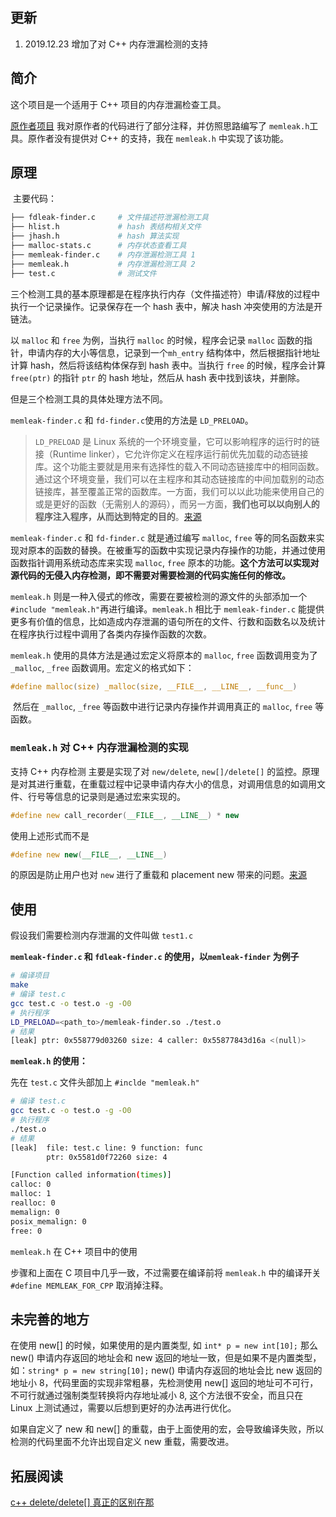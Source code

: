 ## 更新
1. 2019.12.23 增加了对 C++ 内存泄漏检测的支持 

## 简介

​这个项目是一个适用于 C++ 项目的内存泄漏检查工具。

[原作者项目](https://github.com/efficios/memleak-finder) 我对原作者的代码进行了部分注释，并仿照思路编写了 `memleak.h`工具。原作者没有提供对 C++ 的支持，我在 `memleak.h` 中实现了该功能。

## 原理

​		主要代码：

```bash
├── fdleak-finder.c 	# 文件描述符泄漏检测工具
├── hlist.h				# hash 表结构相关文件
├── jhash.h				# hash 算法实现
├── malloc-stats.c		# 内存状态查看工具
├── memleak-finder.c	# 内存泄漏检测工具 1
├── memleak.h 			# 内存泄漏检测工具 2
├── test.c 				# 测试文件
```

三个检测工具的基本原理都是在程序执行内存（文件描述符）申请/释放的过程中执行一个记录操作。记录保存在一个 hash 表中，解决 hash 冲突使用的方法是开链法。

以 `malloc` 和 `free` 为例，当执行 `malloc` 的时候，程序会记录 `malloc` 函数的指针，申请内存的大小等信息，记录到一个`mh_entry` 结构体中，然后根据指针地址计算 hash，然后将该结构体保存到 hash 表中。当执行 `free` 的时候，程序会计算 `free(ptr)` 的指针 `ptr` 的 hash 地址，然后从 hash 表中找到该块，并删除。

但是三个检测工具的具体处理方法不同。

​`memleak-finder.c` 和 `fd-finder.c`使用的方法是 `LD_PRELOAD`。

> `LD_PRELOAD` 是 Linux 系统的一个环境变量，它可以影响程序的运行时的链接（Runtime linker），它允许你定义在程序运行前优先加载的动态链接库。这个功能主要就是用来有选择性的载入不同动态链接库中的相同函数。通过这个环境变量，我们可以在主程序和其动态链接库的中间加载别的动态链接库，甚至覆盖正常的函数库。一方面，我们可以以此功能来使用自己的或是更好的函数（无需别人的源码），而另一方面，**我们也可以以向别人的程序注入程序，从而达到特定的目的**。[来源](https://www.cnblogs.com/net66/p/5609026.html)

​`memleak-finder.c` 和 `fd-finder.c` 就是通过编写 `malloc`, `free` 等的同名函数来实现对原本的函数的替换。在被重写的函数中实现记录内存操作的功能，并通过使用函数指针调用系统动态库来实现 `malloc`, `free` 原本的功能。**这个方法可以实现对源代码的无侵入内存检测，即不需要对需要检测的代码实施任何的修改。**

`memleak.h` 则是一种入侵式的修改，需要在要被检测的源文件的头部添加一个 `#include "memleak.h"`再进行编译。`memleak.h` 相比于 `memleak-finder.c` 能提供更多有价值的信息，比如造成内存泄漏的语句所在的文件、行数和函数名以及统计在程序执行过程中调用了各类内存操作函数的次数。

`memleak.h` 使用的具体方法是通过宏定义将原本的 `malloc`, `free` 函数调用变为了 `_malloc`, `_free` 函数调用。宏定义的格式如下：

```c
#define malloc(size) _malloc(size, __FILE__, __LINE__, __func__)
```

​		然后在 `_malloc`, `_free` 等函数中进行记录内存操作并调用真正的 `malloc`, `free` 等函数。

### `memleak.h` 对 C++ 内存泄漏检测的实现
    
支持 C++ 内存检测 主要是实现了对 `new/delete`, `new[]/delete[]` 的监控。原理是对其进行重载，在重载过程中记录申请内存大小的信息，对调用信息的如调用文件、行号等信息的记录则是通过宏来实现的。

```c++
#define new call_recorder(__FILE__, __LINE__) * new
```
使用上述形式而不是

```c++
#define new new(__FILE__, __LINE__)
```

的原因是防止用户也对 `new` 进行了重载和 placement new 带来的问题。[来源](http://www.almostinfinite.com/memtrack.html)

## 使用

​假设我们需要检测内存泄漏的文件叫做 `test1.c`

**`memleak-finder.c` 和 `fdleak-finder.c` 的使用，以`memleak-finder` 为例子**

```bash
# 编译项目
make
# 编译 test.c
gcc test.c -o test.o -g -O0
# 执行程序
LD_PRELOAD=<path_to>/memleak-finder.so ./test.o
# 结果
[leak] ptr: 0x558779d03260 size: 4 caller: 0x55877843d16a <(null)>
```

**`memleak.h` 的使用：**

先在 `test.c` 文件头部加上 `#inclde "memleak.h"`

```bash
# 编译 test.c
gcc test.c -o test.o -g -O0
# 执行程序
./test.o
# 结果
[leak]  file: test.c line: 9 function: func
        ptr: 0x5581d0f72260 size: 4

[Function called information(times)]
calloc: 0
malloc: 1
realloc: 0
memalign: 0
posix_memalign: 0
free: 0
```

`memleak.h` 在 C++ 项目中的使用

步骤和上面在 C 项目中几乎一致，不过需要在编译前将 `memleak.h` 中的编译开关  `#define MEMLEAK_FOR_CPP` 取消掉注释。


## 未完善的地方

在使用 new[] 的时候，如果使用的是内置类型, 如 `int* p = new int[10];` 那么 new() 申请内存返回的地址会和 new 返回的地址一致，但是如果不是内置类型，如：`string* p = new string[10];`
new() 申请内存返回的地址会比 new 返回的地址小 8，代码里面的实现非常粗暴，先检测使用 new[] 返回的地址可不可行，不可行就通过强制类型转换将内存地址减小 8, 这个方法很不安全，而且只在 Linux 上测试通过，需要以后想到更好的办法再进行优化。  

如果自定义了 new 和 new[] 的重载，由于上面使用的宏，会导致编译失败，所以检测的代码里面不允许出现自定义 new 重载，需要改进。


## 拓展阅读
[c++ delete/delete[]  真正的区别在那](https://zhuanlan.zhihu.com/p/111501118)
